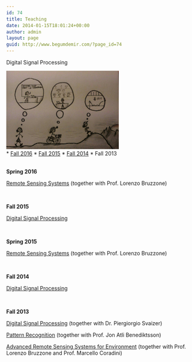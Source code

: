 ```yaml
---
id: 74
title: Teaching
date: 2014-01-15T18:01:24+00:00
author: admin
layout: page
guid: http://www.begumdemir.com/?page_id=74
---
```

Digital Signal Processing

<div>
  <div>
    <img src="assets/images/dsp_1.jpg" width="300px">
  </div>
  <div float="left">
    * <a title="Digital Signal Processing" href="http://rslab-tech.disi.unitn.it/moodle/course/view.php?id=11" target="_blank">Fall 2016</a>
    * <a title="Digital Signal Processing" href="http://rslab-tech.disi.unitn.it/moodle/course/view.php?id=8" target="_blank">Fall 2015</a>
    * <a title="Digital Signal Processing" href="http://rslab-tech.disi.unitn.it/moodle/course/view.php?id=3" target="_blank">Fall 2014</a>
    * Fall 2013
  </div>
</div>

<br />

****Spring 2016****

<a title="Remote Sensing Systems" href="http://rslab-tech.disi.unitn.it/moodle/course/view.php?id=10" target="_blank">Remote Sensing Systems</a> (together with Prof. Lorenzo Bruzzone)

&nbsp;

****Fall 2015****

<a title="Digital Signal Processing" href="http://rslab-tech.disi.unitn.it/moodle/course/view.php?id=8" target="_blank">Digital Signal Processing</a>

&nbsp;

****Spring 2015****

<a title="Remote Sensing Systems" href="http://rslab-tech.disi.unitn.it/moodle/course/view.php?id=6" target="_blank">Remote Sensing Systems</a> (together with Prof. Lorenzo Bruzzone)

&nbsp;

****Fall 2014****

<a title="Digital Signal Processing" href="http://rslab-tech.disi.unitn.it/moodle/course/view.php?id=3" target="_blank">Digital Signal Processing</a>

&nbsp;

****Fall 2013****

<a title="Digital Signal Processing" href="http://rslab.disi.unitn.it/corsi/DSP/index.htm" target="_blank">Digital Signal Processing</a> (together with Dr. Piergiorgio Svaizer)

<a title="Pattern Recognition" href="http://rslab.disi.unitn.it/corsi/TTR/index.htm" target="_blank">Pattern Recognition</a> (together with Prof. Jon Atli Benediktsson)

<a title="Advanced Remote Sensing Systems for Environment" href="http://rslab.disi.unitn.it/corsi/ARSSE/index.htm" target="_blank">Advanced Remote Sensing Systems for Environment</a> (together with Prof. Lorenzo Bruzzone and Prof. Marcello Coradini)